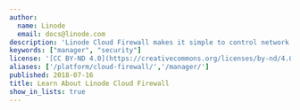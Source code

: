 ```yaml
---
author:
  name: Linode
  email: docs@linode.com
description: 'Linode Cloud Firewall makes it simple to control network traffic to and from your Linodes. Customize firewall rule sets and secure Linode’s traffic based on trusted IP addresses, ports, and protocols.'
keywords: ["manager", "security"]
license: '[CC BY-ND 4.0](https://creativecommons.org/licenses/by-nd/4.0)'
aliases: ['/platform/cloud-firewall/','/manager/']
published: 2018-07-16
title: Learn About Linode Cloud Firewall
show_in_lists: true
---
```




